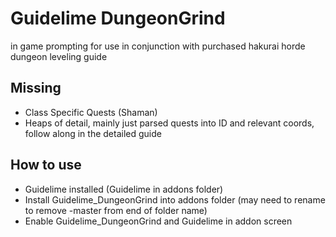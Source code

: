 # **Guidelime DungeonGrind**
in game prompting for use in conjunction with purchased hakurai horde dungeon leveling guide

## Missing 
- Class Specific Quests (Shaman)
- Heaps of detail, mainly just parsed quests into ID and relevant coords, follow along in the detailed guide


## How to use
- Guidelime installed (Guidelime in addons folder)
- Install Guidelime_DungeonGrind into addons folder (may need to rename to remove -master from end of folder name)
- Enable Guidelime_DungeonGrind and Guidelime in addon screen
